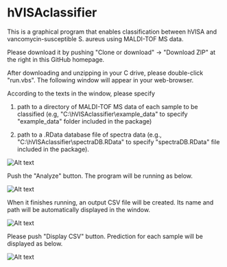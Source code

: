 # hVISAclassifier

This is a graphical program that enables classification between hVISA and vancomycin-susceptible S. aureus using MALDI-TOF MS data.  

Please download it by pushing "Clone or download" -> "Download ZIP" at the right in this GitHub homepage.

After downloading and unzipping in your C drive, please double-click "run.vbs".  The following window will appear in your web-browser.  

According to the texts in the window, please specify 
1) path to a directory of MALDI-TOF MS data of each sample to be classified (e.g, "C:\hVISAclassifier\example_data" to specify "example_data" folder included in the package)

2) path to a .RData database file of spectra data (e.g., "C:\hVISAclassifier\spectraDB.RData" to specify "spectraDB.RData" file included in the package). 

![Alt text](http://yahara.hustle.ne.jp/projects/lftp_tmp/hVISAclassifier_main_window1.png "hVISAclassifier_main_window1")

Push the "Analyze" button.  The program will be running as below.


![Alt text](http://yahara.hustle.ne.jp/projects/lftp_tmp/hVISAclassifier_main_window3.png "hVISAclassifier_main_window3")

When it finishes running, an output CSV file will be created.  Its name and path will be automatically displayed in the window.

![Alt text](http://yahara.hustle.ne.jp/projects/lftp_tmp/hVISAclassifier_main_window4.png "hVISAclassifier_main_window4")

Please push "Display CSV" button.  Prediction for each sample will be displayed as below.

![Alt text](http://yahara.hustle.ne.jp/projects/lftp_tmp/hVISAclassifier_main_window5.png "hVISAclassifier_main_window5")


